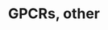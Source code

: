 ---
annotations:
- id: PW:0000125
  parent: signaling pathway
  type: Pathway Ontology
  value: G protein mediated signaling pathway
authors:
- Nsalomonis
- MaintBot
- BruceConklin
- Khanspers
- Andra
- Christine Chichester
- Eweitz
citedin:
- link: PMC8856713
description: This pathway was created using the GPCRDB (Horn et al., 1998), http://www.cmbi.kun.nl/7tm/.
  The groupings are based on the GPCR phylogenetic tree available from the GPCRDB
  and the training sets used by Karchin et al. (Bioinformatics, 2002, pg. 147-159).
  The labels indicate children and grandchildren of the various classes of GPCRs as
  described by these references.
last-edited: 2021-05-23
organisms:
- Mus musculus
redirect_from:
- /index.php/Pathway:WP41
- /instance/WP41
revision: null
schema-jsonld:
- '@context': https://schema.org/
  '@id': https://wikipathways.github.io/pathways/WP41.html
  '@type': Dataset
  creator:
    '@type': Organization
    name: WikiPathways
  description: This pathway was created using the GPCRDB (Horn et al., 1998), http://www.cmbi.kun.nl/7tm/.
    The groupings are based on the GPCR phylogenetic tree available from the GPCRDB
    and the training sets used by Karchin et al. (Bioinformatics, 2002, pg. 147-159).
    The labels indicate children and grandchildren of the various classes of GPCRs
    as described by these references.
  keywords:
  - 6530406P05Rik
  - Adora1
  - Adora3
  - Adrb1
  - Adrb2
  - Calcr
  - Casr
  - Ccr7
  - Cd97
  - Celsr1
  - Celsr2
  - Celsr3
  - Cnr1
  - Cysltr1
  - Dfy
  - Drd1a
  - Drd2
  - Drd5
  - Edg1
  - Edg5
  - Edg8
  - Ednra
  - Fzd1
  - Fzd2
  - Fzd5
  - Fzd7
  - Fzd9
  - Gabbr1
  - Ghsr
  - Gpr115
  - Gpr132
  - Gpr143
  - Gpr146
  - Gpr2
  - Gpr34
  - Gpr37l1
  - Gpr39
  - Gpr56
  - Gpr7
  - Gpr73
  - Gpr83
  - Gpr84
  - Gpr88
  - Gprc2a-rs1
  - Gprc2a-rs2
  - Gprc2a-rs3
  - Grca
  - Grm1
  - Htr1a
  - Htr1d
  - Htr1da
  - Htr1db
  - Irx6
  - Ltb4r2
  - Mc4r
  - Mrgprh
  - Mtnr1b
  - Olfr1
  - Olfr10
  - Olfr11
  - Olfr12
  - Olfr13
  - Olfr1353
  - Olfr1355
  - Olfr138
  - Olfr154
  - Olfr161
  - Olfr18
  - Olfr19
  - Olfr2
  - Olfr20
  - Olfr22-ps1
  - Olfr23
  - Olfr24
  - Olfr25
  - Olfr26
  - Olfr27
  - Olfr28
  - Olfr29-ps1
  - Olfr3
  - Olfr30
  - Olfr31
  - Olfr32
  - Olfr33
  - Olfr382
  - Olfr394
  - Olfr395
  - Olfr397
  - Olfr4
  - Olfr402
  - Olfr403
  - Olfr410
  - Olfr412
  - Olfr42
  - Olfr43
  - Olfr44
  - Olfr45
  - Olfr46
  - Olfr47
  - Olfr48
  - Olfr5
  - Olfr50
  - Olfr51
  - Olfr52
  - Olfr53
  - Olfr54
  - Olfr55
  - Olfr56
  - Olfr57
  - Olfr58
  - Olfr586
  - Olfr59
  - Olfr6
  - Olfr60
  - Olfr61
  - Olfr62
  - Olfr642
  - Olfr7
  - Olfr701
  - Olfr8
  - Olfr9
  - Opn1lw
  - Oprk1
  - Oprl1
  - Oprm1
  - Pthr2
  - Q61071
  - Q9EPV2
  - Q9EPY6
  - Q9EPY8
  - Q9ERW4
  - Q9ERX0
  - Q9ERX4
  - Q9ERX6
  - Q9ERY0
  - Q9ERY2
  - Q9ERY7
  - Q9ESF9
  - Q9ESG1_MOUSE
  - Q9JHH0
  - Q9JHK3
  - Q9JM17
  - Q9JM18
  - Q9JM19
  - Q9JM21
  - Q9JM22
  - Q9JM23
  - Q9JM24
  - Q9JM25
  - Q9JM26
  - Q9JM27
  - Q9JM28
  - Q9JM29
  - Q9JM30
  - Q9JM31
  - Q9JM33
  - Q9JM34
  - Q9JM36
  - Q9JM37
  - Q9JM39
  - Q9JM40
  - Q9JM41
  - Q9JM42
  - Q9WU87_MOUSE
  - Rrh
  - Smo
  - Sstr5
  - Tacr3
  - Tas1r1
  - Trhr2
  - V1RC9
  - V1ra1
  - V1ra2
  - V1ra3
  - V1ra4
  - V1ra5
  - V1ra6
  - V1ra7
  - V1ra8
  - V1ra9
  - V1rb1
  - V1rb2
  - V1rb3
  - V1rb4
  - V1rb6
  - V1rb7
  - V1rb8
  - V1rb9
  - V1rc1
  - V1rc2
  - V1rc3
  - V1rc4
  - V1rc5
  - V1rc6
  - V1rc7
  - V1rc8
  - V1rd1
  - V1rd14
  - V1rd2
  - V1rd3
  - V1rd4
  - V1rd6
  - V1rd7
  - V1rd9
  - V2r3
  - V2r5
  - V2r6
  - V2r7
  - Vipr1
  - Xcr1
  license: CC0
  name: GPCRs, other
seo: CreativeWork
title: GPCRs, other
wpid: WP41
---